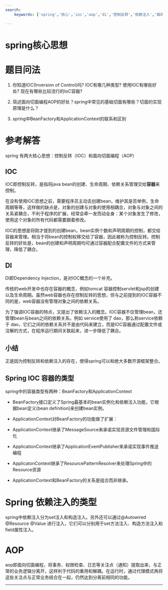 ```yaml
---
search:
    keywords: ['spring','核心','ioc','aop','di','控制反转','依赖注入','面向切面编程', 'beanfactory', 'applicationcontext']

---
```



# spring核心思想

# 题目问法

1. 你知道IOC(Inversion of Control)吗? IOC有哪几种类型? 使用IOC有哪些好处? 现在有哪些比较流行的IoC容器?

2. 简述面向切面编程AOP的好处？spring中常见的基础切面有哪些？切面的实现原理是什么？

3. spring中BeanFactory和ApplicationContext的联系和区别


# 参考解答
spring 有两大核心思想：控制反转（IOC）和面向切面编程（AOP）

## IOC
IOC即控制反转，是指将java bean的创建、生命周期、依赖关系管理交给**容器**来控制。

在没有使用IOC思想之前，需要程序员主动去创建bean，维护其是否单例，生命周期等等，这样做的缺点是，对象的创建与对象的使用相耦合，对象与对象之间的关系紧耦合，不利于程序的扩展，经常会牵一发而动全身：某个对象发生了修改，使用这个对象的所有代码都需要跟着修改。

IOC的思想是将刚才提到的创建bean，bean实例个数和声明周期的控制，都交给容器来管理。相当于将bean的控制权移交给了容器，因此被称为控制反转。控制反转的好处是，bean的创建和声明周期均可通过容器配合配置文件的方式来管理，降低了耦合。

## DI
DI即Dependency Injection，是对IOC概念的一个补充。

传统的web开发中也存在容器的概念，例如tomcat 容器控制servlet和jsp的创建以及生命周期。虽然web容器也存在控制反转的思想，但与之前提到的IOC容器不同的是，web容器没有管理对象之间的依赖关系。

为了强调IOC容器的特点，又提出了依赖注入的概念。IOC容器不仅管理bean，还管理bean与bean之间的依赖关系。例如 service使用了 dao，那么称service依赖于 dao，它们之间的依赖关系并不是由代码来建立，而是IOC容器通过配置文件或注解的方式，在程序运行期间关联起来，进一步降低了耦合。

## 小结
正是因为控制反转和依赖注入的存在，使得spring可以和绝大多数开源框架整合。

## Spring IOC 容器的类型
spring中的容器类型有两种：BeanFactory和ApplicationContext

* BeanFactory接口定义了Spring最基本的bean实例化和依赖注入功能，它根据bean定义(bean definition)来创建bean实例。

* ApplicationContext对BeanFactory的功能做了扩展：
 * ApplicationContext继承了MessageSource来承诺实现资源文件管理和国际化
 * ApplicationContext继承了ApplicationEventPublisher来承诺实现事件推送编程
 * ApplicatonContext继承了ResourcePatternResolver来处理Spring中的Resource资源
 
* ApplicationContext和BeanFactory的关系是组合而非继承。

# Spring 依赖注入的类型
spring中依赖注入分为set注入和构造注入。另外还可以通过@Autowired @Resource @Value 进行注入，它们可以分别用于set方法注入、构造方法注入和field属性注入。

# AOP
aop即面向切面编程，将事务、权限检查、日志等关注点（通知）提取出来，与正常的业务逻辑分离开，这样利于代码的重用和解耦。在运行时，通过代理模式再将这些关注点与正常业务结合在一起，仍然达到分离前相同的功能。


---









